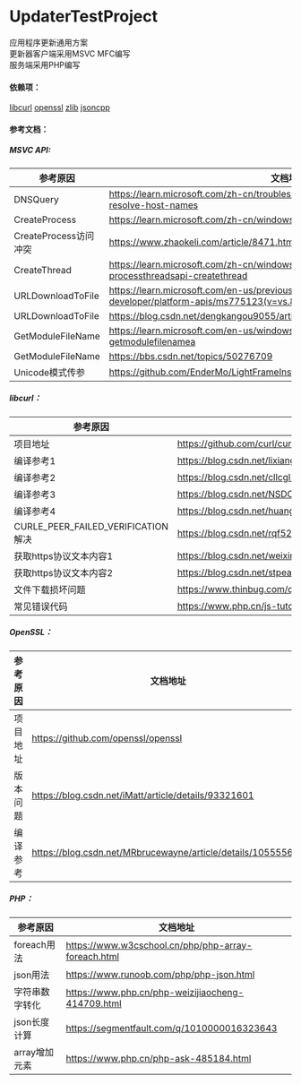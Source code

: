 # UpdaterTestProject
应用程序更新通用方案  
更新器客户端采用MSVC MFC编写  
服务端采用PHP编写
#### 依赖项：
[libcurl](https://github.com/curl/curl)
[openssl](https://github.com/openssl/openssl)
[zlib](http://www.zlib.net/)
[jsoncpp](https://github.com/open-source-parsers/jsoncpp)



#### 参考文档：
##### MSVC API:
| 参考原因 | 文档地址 |
| ---- | ---- |
| DNSQuery | https://learn.microsoft.com/zh-cn/troubleshoot/windows/win32/use-dnsquery-resolve-host-names |
| CreateProcess | https://learn.microsoft.com/zh-cn/windows/win32/procthread/creating-processes |
| CreateProcess访问冲突 | https://www.zhaokeli.com/article/8471.html |
| CreateThread | https://learn.microsoft.com/zh-cn/windows/win32/api/processthreadsapi/nf-processthreadsapi-createthread |
| URLDownloadToFile | https://learn.microsoft.com/en-us/previous-versions/windows/internet-explorer/ie-developer/platform-apis/ms775123(v=vs.85) |
| URLDownloadToFile | https://blog.csdn.net/dengkangou9055/article/details/102068998 |
| GetModuleFileName | https://learn.microsoft.com/en-us/windows/win32/api/libloaderapi/nf-libloaderapi-getmodulefilenamea |
| GetModuleFileName | https://bbs.csdn.net/topics/50276709 |
| Unicode模式传参 | https://github.com/EnderMo/LightFrameInstaller/blob/master/LightFrameInstaller.cpp |

##### libcurl：
| 参考原因 | 文档地址 |
| ---- | ---- |
| 项目地址 | https://github.com/curl/curl |
| 编译参考1 | https://blog.csdn.net/lixiang987654321/article/details/81154613 |
| 编译参考2 | https://blog.csdn.net/cllcgl1314/article/details/90767440 |
| 编译参考3 | https://blog.csdn.net/NSDCODER/article/details/120956826 |
| 编译参考4 | https://blog.csdn.net/huang12041/article/details/108358879 |
| CURLE_PEER_FAILED_VERIFICATION解决 | https://blog.csdn.net/rqf520/article/details/96453865 |
| 获取https协议文本内容1 | https://blog.csdn.net/weixin_39510813/article/details/88978941 |
| 获取https协议文本内容2 | https://blog.csdn.net/stpeace/article/details/77984611 |
| 文件下载损坏问题 | https://www.thinbug.com/q/25427915 |
| 常见错误代码 | https://www.php.cn/js-tutorial-379132.html |

##### OpenSSL：
| 参考原因 | 文档地址 |
| ---- | ---- |
| 项目地址 | https://github.com/openssl/openssl |
| 版本问题 | https://blog.csdn.net/iMatt/article/details/93321601 |
| 编译参考 | https://blog.csdn.net/MRbrucewayne/article/details/105555681 |

##### PHP：
| 参考原因 | 文档地址 |
| ---- | ---- |
| foreach用法 | https://www.w3cschool.cn/php/php-array-foreach.html |
| json用法 | https://www.runoob.com/php/php-json.html |
| 字符串数字转化 | https://www.php.cn/php-weizijiaocheng-414709.html |
| json长度计算 | https://segmentfault.com/q/1010000016323643 |
| array增加元素 | https://www.php.cn/php-ask-485184.html |